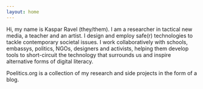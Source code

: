 ```yaml
---
layout: home
---
```


Hi, my name is Kaspar Ravel (they/them). I am a researcher in tactical new media, a teacher and an artist. I design and employ safe(r) technologies to tackle contemporary societal issues. I work collaboratively with schools, embassys, politics, NGOs, designers and activists, helping them develop tools to short-circuit the technology that surrounds us and inspire alternative forms of digital literacy.

Poelitics.org is a collection of my research and side projects in the form of a blog. 

